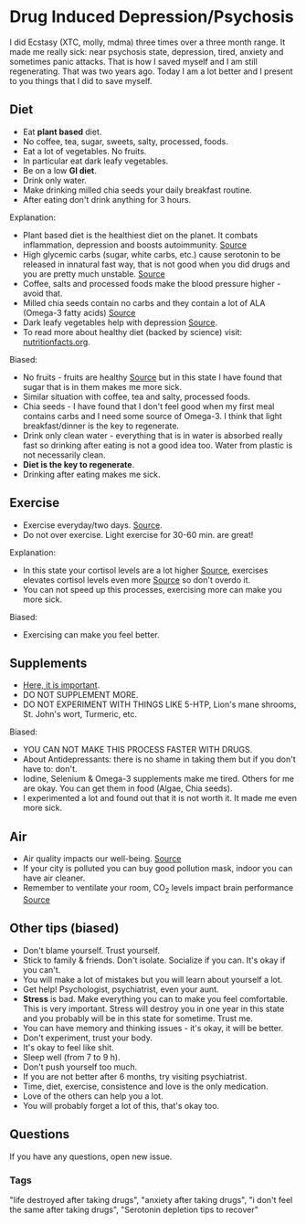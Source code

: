 # Drug Induced Depression/Psychosis
I did Ecstasy (XTC, molly, mdma) three times over a three month range. It made me really sick: near psychosis state, depression, tired, anxiety and sometimes panic attacks.
That is how I saved myself and I am still regenerating. That was two years ago. Today I am a lot better and I present to you things that I did to save myself.

## Diet
- Eat **plant based** diet.
- No coffee, tea, sugar, sweets, salty, processed, foods.
- Eat a lot of vegetables. No fruits.
- In particular eat dark leafy vegetables.
- Be on a low **GI diet**.
- Drink only water.
- Make drinking milled chia seeds your daily breakfast routine.
- After eating don't drink anything for 3 hours.

Explanation:
- Plant based diet is the healthiest diet on the planet. It combats inflammation, depression and boosts autoimmunity. [Source](https://nutritionfacts.org/video/what-is-the-healthiest-diet/)
- High glycemic carbs (sugar, white carbs, etc.) cause serotonin to be released in innatural fast way, that is not good when you did drugs and you are pretty much unstable. [Source](https://www.ncbi.nlm.nih.gov/pubmed/8697046)
- Coffee, salts and processed foods make the blood pressure higher - avoid that.
- Milled chia seeds contain no carbs and they contain a lot of ALA (Omega-3 fatty acids) [Source](https://nutritionfacts.org/?s=chia+seeds)
- Dark leafy vegetables help with depression [Source](https://nutritionfacts.org/topics/depression/).
- To read more about healthy diet (backed by science) visit: [nutritionfacts.org](https://nutritionfacts.org/).

Biased:
- No fruits - fruits are healthy [Source](https://nutritionfacts.org/video/how-much-fruit-is-too-much/) but in this state I have found that sugar that is in them makes me more sick.
- Similar situation with coffee, tea and salty, processed foods.
- Chia seeds - I have found that I don't feel good when my first meal contains carbs and I need some source of Omega-3. I think that light breakfast/dinner is the key to regenerate.
- Drink only clean water - everything that is in water is absorbed really fast so drinking after eating is not a good idea too. Water from plastic is not necessarily clean.
- **Diet is the key to regenerate**.
- Drinking after eating makes me sick.

## Exercise
- Exercise everyday/two days. [Source](https://nutritionfacts.org/video/exercise-vs-drugs-for-depression/).
- Do not over exercise. Light exercise for 30-60 min. are great!

Explanation:
- In this state your cortisol levels are a lot higher [Source](https://www.zrtlab.com/blog/archive/impact-hormones-serotonin-depression/), exercises elevates cortisol levels even more [Source](https://www.dnafit.com/us/advice/fitness/cortisol-stress-and-exercise.asp) so don't overdo it.
- You can not speed up this processes, exercising more can make you more sick.

Biased:
- Exercising can make you feel better.

## Supplements
- [Here, it is important](https://nutritionfacts.org/2011/09/12/dr-gregers-2011-optimum-nutrition-recommendations/).
- DO NOT SUPPLEMENT MORE. 
- DO NOT EXPERIMENT WITH THINGS LIKE 5-HTP, Lion's mane shrooms, St. John's wort, Turmeric, etc.

Biased:
- YOU CAN NOT MAKE THIS PROCESS FASTER WITH DRUGS.
- About Antidepressants: there is no shame in taking them but if you don't have to: don't.
- Iodine, Selenium & Omega-3 supplements make me tired. Others for me are okay. You can get them in food (Algae, Chia seeds).
- I experimented a lot and found out that it is not worth it. It made me even more sick.

## Air
- Air quality impacts our well-being. [Source](https://nutritionfacts.org/topics/air-pollution/)
- If your city is polluted you can buy good pollution mask, indoor you can have air cleaner.
- Remember to ventilate your room, CO<sub>2</sub> levels impact brain performance [Source](https://www.ncbi.nlm.nih.gov/pubmed/3114218)

## Other tips (biased)
- Don't blame yourself. Trust yourself.
- Stick to family & friends. Don't isolate. Socialize if you can. It's okay if you can't.
- You will make a lot of mistakes but you will learn about yourself a lot.
- Get help! Psychologist, psychiatrist, even your aunt.
- **Stress** is bad. Make everything you can to make you feel comfortable. This is very important. Stress will destroy you in one year in this state and you probably will be in this state for sometime. Trust me.
- You can have memory and thinking issues - it's okay, it will be better.
- Don't experiment, trust your body.
- It's okay to feel like shit.
- Sleep well (from 7 to 9 h).
- Don't push yourself too much.
- If you are not better after 6 months, try visiting psychiatrist.
- Time, diet, exercise, consistence and love is the only medication.
- Love of the others can help you a lot.
- You will probably forget a lot of this, that's okay too.

## Questions
If you have any questions, open new issue.

### Tags
"life destroyed after taking drugs", "anxiety after taking drugs", "i don't feel the same after taking drugs", "Serotonin depletion tips to recover"
